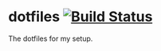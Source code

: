 # dotfiles [![Build Status](https://travis-ci.org/joren485/dotfiles.svg?branch=master)](https://travis-ci.org/joren485/dotfiles)
The dotfiles for my setup.

